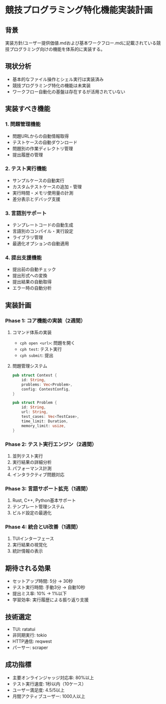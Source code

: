# 競技プログラミング特化機能実装計画

## 背景
実装方針/ユーザー提供価値.mdおよび基本ワークフロー.mdに記載されている競技プログラミング向けの機能を体系的に実装する。

## 現状分析
- 基本的なファイル操作とシェル実行は実装済み
- 競技プログラミング特化の機能は未実装
- ワークフロー自動化の基盤は存在するが活用されていない

## 実装すべき機能

### 1. 問題管理機能
- 問題URLからの自動情報取得
- テストケースの自動ダウンロード
- 問題別の作業ディレクトリ管理
- 提出履歴の管理

### 2. テスト実行機能
- サンプルケースの自動実行
- カスタムテストケースの追加・管理
- 実行時間・メモリ使用量の計測
- 差分表示とデバッグ支援

### 3. 言語別サポート
- テンプレートコードの自動生成
- 言語別のコンパイル・実行設定
- ライブラリ管理
- 最適化オプションの自動適用

### 4. 提出支援機能
- 提出前の自動チェック
- 提出形式への変換
- 提出結果の自動取得
- エラー時の自動分析

## 実装計画

### Phase 1: コア機能の実装（2週間）
1. コマンド体系の実装
   - `cph open <url>`: 問題を開く
   - `cph test`: テスト実行
   - `cph submit`: 提出

2. 問題管理システム
   ```rust
   pub struct Contest {
       id: String,
       problems: Vec<Problem>,
       config: ContestConfig,
   }
   
   pub struct Problem {
       id: String,
       url: String,
       test_cases: Vec<TestCase>,
       time_limit: Duration,
       memory_limit: usize,
   }
   ```

### Phase 2: テスト実行エンジン（2週間）
1. 並列テスト実行
2. 実行結果の詳細分析
3. パフォーマンス計測
4. インタラクティブ問題対応

### Phase 3: 言語サポート拡充（1週間）
1. Rust, C++, Python基本サポート
2. テンプレート管理システム
3. ビルド設定の最適化

### Phase 4: 統合とUI改善（1週間）
1. TUIインターフェース
2. 実行結果の視覚化
3. 統計情報の表示

## 期待される効果
- セットアップ時間: 5分 → 30秒
- テスト実行時間: 手動3分 → 自動10秒
- 提出ミス率: 10% → 1%以下
- 学習効率: 実行履歴による振り返り支援

## 技術選定
- TUI: ratatui
- 非同期実行: tokio
- HTTP通信: reqwest
- パーサー: scraper

## 成功指標
- 主要オンラインジャッジ対応率: 80%以上
- テスト実行速度: 1秒以内（10ケース）
- ユーザー満足度: 4.5/5以上
- 月間アクティブユーザー: 1000人以上